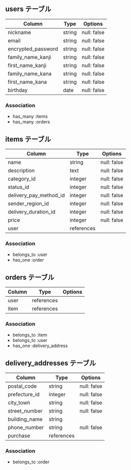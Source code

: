 ## users テーブル

| Column                | Type       | Options     |
| ----------------------| -----------| ----------- |
| nickname              | string     | null: false |
| email                 | string     | null: false |
| encrypted_password    | string     | null: false |
| family_name_kanji     | string     | null: false |
| first_name_kanji      | string     | null: false |
| family_name_kana      | string     | null: false |
| first_name_kana       | string     | null: false |
| birthday              | date       | null: false |

### Association

- has_many :items
- has_many :orders

## items テーブル

| Column                 | Type       | Options     |
| ---------------------- | ---------- | ----------- |
| name                   | string     | null: false |
| description            | text       | null: false |
| category_id            | integer    | null: false |
| status_id              | integer    | null: false |
| delivery_pay_method_id | integer    | null: false |
| sender_region_id       | integer    | null: false |
| delivery_duration_id   | integer    | null: false |
| price                  | integer    | null: false |
| user                   | references |             |

### Association

- belongs_to :user
- has_one :order

## orders テーブル

| Column            | Type       | Options     |
| ------------------| -----------| ----------- |
| user              | references |             |
| item              | references |             |

### Association

- belongs_to :item
- belongs_to :user
- has_one :delivery_address

## delivery_addresses テーブル

| Column            | Type       | Options     |
| ------------------| -----------| ----------- |
| postal_code       | string     | null: false |
| prefecture_id     | integer    | null: false |
| city_town         | string     | null: false |
| street_number     | string     | null: false |
| building_name     | string     |             |
| phone_number      | string     | null: false |
| purchase          | references |             |

### Association

- belongs_to :order